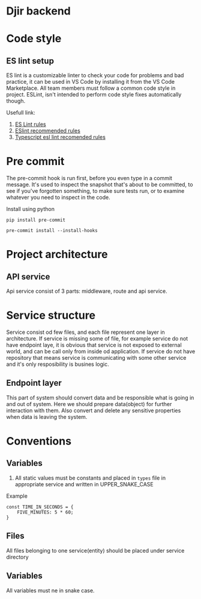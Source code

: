 # Djir backend

# Code style

## ES lint setup
ES lint is a customizable linter to check your code for problems and bad practice, it can be used in VS Code by installing it from the VS Code Marketplace.
All team members must follow a common code style in project.
ESLint, isn't intended to perform code style fixes automatically though.

Usefull link:
1. [ES Lint rules](https://eslint.org/docs/latest/rules/)
2. [ESlint recommended rules](https://github.com/typescript-eslint/typescript-eslint/blob/main/packages/eslint-plugin/src/configs/eslint-recommended.ts)
3. [Typescript esl lint recomended rules](https://github.com/typescript-eslint/typescript-eslint/blob/main/packages/eslint-plugin/src/configs/recommended.ts)

# Pre commit
The pre-commit hook is run first, before you even type in a commit message. It's used to inspect the snapshot that's about to be committed, to see if you've forgotten something, to make sure tests run, or to examine whatever you need to inspect in the code.

Install using python

```
pip install pre-commit

pre-commit install --install-hooks

```

# Project architecture

## API service
Api service consist of 3 parts: middleware, route and api service.

# Service structure
Service consist od few files, and each file represent one layer in architecture.
If service is missing some of file, for example service do not have endpoint laye, it is obvious that service is not exposed to external world, and
can be call only from inside od application.
If service do not have repository that means service is communicating with some other service and it's only resposibility is busines logic.

## Endpoint layer
This part of system should convert data and be responsible what is going in and out of system.
Here we should prepare data(object) for further interaction with them. Also convert and delete any sensitive properties when data is leaving the system.


# Conventions

## Variables

1.  All static values must be constants and placed in `types` file in appropriate service and written in UPPER_SNAKE_CASE

Example

```
const TIME_IN_SECONDS = {
    FIVE_MINUTES: 5 * 60;
}

```

## Files
All files belonging to one service(entity) should be placed under service directory


## Variables
All variables must ne in snake case.
